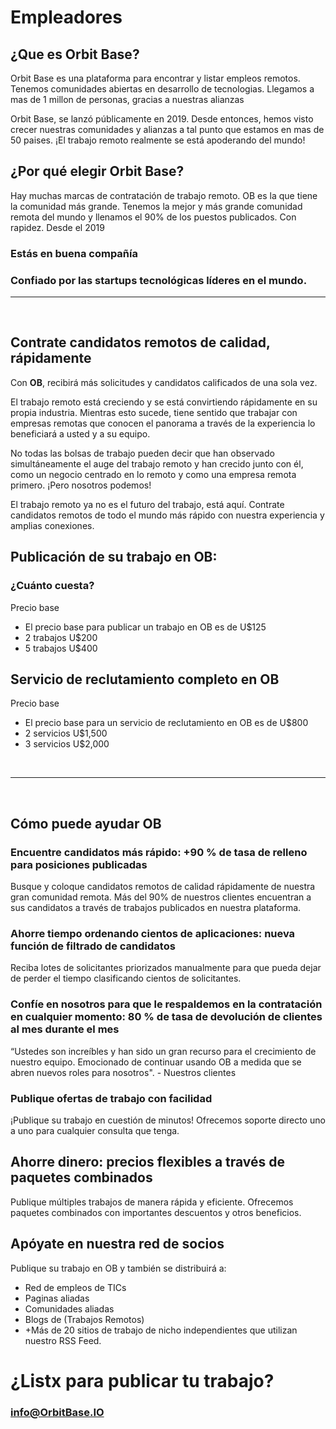 # Empleadores

## ¿Que es Orbit Base?

Orbit Base es una plataforma para encontrar y listar empleos remotos.
Tenemos comunidades abiertas en desarrollo de tecnologias.
Llegamos a mas de 1 millon de personas, gracias a nuestras alianzas

Orbit Base, se lanzó públicamente en 2019. Desde entonces, hemos visto
crecer nuestras comunidades y alianzas a tal punto que estamos en mas de
50 paises. ¡El trabajo remoto realmente se está apoderando del mundo!

## ¿Por qué elegir Orbit Base?

Hay muchas marcas de contratación de trabajo remoto. OB es la que tiene la comunidad más grande. Tenemos la mejor y más grande comunidad remota del mundo y llenamos el 90% de los puestos publicados. Con rapidez. Desde el 2019

### Estás en buena compañía

### Confiado por las startups tecnológicas líderes en el mundo.

<hr />
<br />

## Contrate candidatos remotos de calidad, rápidamente

Con **OB**, recibirá más solicitudes y candidatos calificados de una sola vez.

El trabajo remoto está creciendo y se está convirtiendo rápidamente en su propia industria. Mientras esto sucede, tiene sentido que trabajar con empresas remotas que conocen el panorama a través de la experiencia lo beneficiará a usted y a su equipo.

No todas las bolsas de trabajo pueden decir que han observado simultáneamente el auge del trabajo remoto y han crecido junto con él, como un negocio centrado en lo remoto y como una empresa remota primero. ¡Pero nosotros podemos!

El trabajo remoto ya no es el futuro del trabajo, está aquí. Contrate candidatos remotos de todo el mundo más rápido con nuestra experiencia y amplias conexiones.

## Publicación de su trabajo en **OB**:

### ¿Cuánto cuesta?

Precio base

- El precio base para publicar un trabajo en OB es de U$125
- 2 trabajos U$200
- 5 trabajos U$400

## Servicio de reclutamiento completo en **OB**

Precio base

- El precio base para un servicio de reclutamiento en OB es de U$800
- 2 servicios U$1,500
- 3 servicios U$2,000

<br />
<hr />
<br />

## Cómo puede ayudar OB

### Encuentre candidatos más rápido: +90 % de tasa de relleno para posiciones publicadas

Busque y coloque candidatos remotos de calidad rápidamente de nuestra gran comunidad remota. Más del 90% de nuestros clientes encuentran a sus candidatos a través de trabajos publicados en nuestra plataforma.

### Ahorre tiempo ordenando cientos de aplicaciones: nueva función de filtrado de candidatos

Reciba lotes de solicitantes priorizados manualmente para que pueda dejar de perder el tiempo clasificando cientos de solicitantes.

### Confíe en nosotros para que le respaldemos en la contratación en cualquier momento: 80 % de tasa de devolución de clientes al mes durante el mes

“Ustedes son increíbles y han sido un gran recurso para el crecimiento de nuestro equipo. Emocionado de continuar usando OB a medida que se abren nuevos roles para nosotros". - Nuestros clientes

### Publique ofertas de trabajo con facilidad

¡Publique su trabajo en cuestión de minutos! Ofrecemos soporte directo uno a uno para cualquier consulta que tenga.

## Ahorre dinero: precios flexibles a través de paquetes combinados

Publique múltiples trabajos de manera rápida y eficiente. Ofrecemos paquetes combinados con importantes descuentos y otros beneficios.

## Apóyate en nuestra red de socios

Publique su trabajo en OB y también se distribuirá a:

- Red de empleos de TICs
- Paginas aliadas
- Comunidades aliadas
- Blogs de (Trabajos Remotos)
- +Más de 20 sitios de trabajo de nicho independientes que utilizan nuestro RSS Feed.

# ¿Listx para publicar tu trabajo?

### info@OrbitBase.IO
